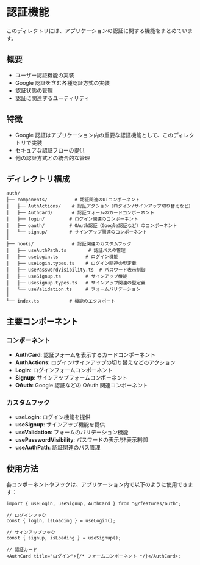 # 認証機能

このディレクトリには、アプリケーションの認証に関する機能をまとめています。

## 概要

- ユーザー認証機能の実装
- Google 認証を含む各種認証方式の実装
- 認証状態の管理
- 認証に関連するユーティリティ

## 特徴

- Google 認証はアプリケーション内の重要な認証機能として、このディレクトリで実装
- セキュアな認証フローの提供
- 他の認証方式との統合的な管理

## ディレクトリ構成

```
auth/
├── components/          # 認証関連のUIコンポーネント
│   ├── AuthActions/    # 認証アクション（ログイン/サインアップ切り替えなど）
│   ├── AuthCard/       # 認証フォームのカードコンポーネント
│   ├── login/         # ログイン関連のコンポーネント
│   ├── oauth/         # OAuth認証（Google認証など）のコンポーネント
│   └── signup/        # サインアップ関連のコンポーネント
│
├── hooks/              # 認証関連のカスタムフック
│   ├── useAuthPath.ts        # 認証パスの管理
│   ├── useLogin.ts          # ログイン機能
│   ├── useLogin.types.ts    # ログイン関連の型定義
│   ├── usePasswordVisibility.ts  # パスワード表示制御
│   ├── useSignup.ts         # サインアップ機能
│   ├── useSignup.types.ts   # サインアップ関連の型定義
│   └── useValidation.ts     # フォームバリデーション
│
└── index.ts           # 機能のエクスポート
```

## 主要コンポーネント

### コンポーネント

- **AuthCard**: 認証フォームを表示するカードコンポーネント
- **AuthActions**: ログイン/サインアップの切り替えなどのアクション
- **Login**: ログインフォームコンポーネント
- **Signup**: サインアップフォームコンポーネント
- **OAuth**: Google 認証などの OAuth 関連コンポーネント

### カスタムフック

- **useLogin**: ログイン機能を提供
- **useSignup**: サインアップ機能を提供
- **useValidation**: フォームのバリデーション機能
- **usePasswordVisibility**: パスワードの表示/非表示制御
- **useAuthPath**: 認証関連のパス管理

## 使用方法

各コンポーネントやフックは、アプリケーション内で以下のように使用できます：

```tsx
import { useLogin, useSignup, AuthCard } from "@/features/auth";

// ログインフック
const { login, isLoading } = useLogin();

// サインアップフック
const { signup, isLoading } = useSignup();

// 認証カード
<AuthCard title="ログイン">{/* フォームコンポーネント */}</AuthCard>;
```
